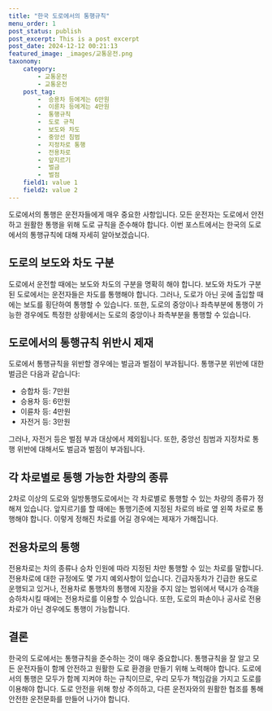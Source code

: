 ```yaml
---
title: "한국 도로에서의 통행규칙"
menu_order: 1
post_status: publish
post_excerpt: This is a post excerpt
post_date: 2024-12-12 00:21:13
featured_image: _images/교통운전.png
taxonomy:
    category:
        - 교통운전
        - 교통운전
    post_tag:
        -  승용차 등에게는 6만원
        -  이륜차 등에게는 4만원
        -  통행규칙
        -  도로 규칙
        -  보도와 차도
        -  중앙선 침범
        -  지정차로 통행
        -  전용차로
        -  앞지르기
        -  벌금
        -  벌점
    field1: value 1
    field2: value 2
---
```



도로에서의 통행은 운전자들에게 매우 중요한 사항입니다. 모든 운전자는 도로에서 안전하고 원활한 통행을 위해 도로 규칙을 준수해야 합니다. 이번 포스트에서는 한국의 도로에서의 통행규칙에 대해 자세히 알아보겠습니다.

## 도로의 보도와 차도 구분

도로에서 운전할 때에는 보도와 차도의 구분을 명확히 해야 합니다. 보도와 차도가 구분된 도로에서는 운전자들은 차도를 통행해야 합니다. 그러나, 도로가 아닌 곳에 출입할 때에는 보도를 횡단하여 통행할 수 있습니다. 또한, 도로의 중앙이나 좌측부분에 통행이 가능한 경우에도 특정한 상황에서는 도로의 중앙이나 좌측부분을 통행할 수 있습니다.

## 도로에서의 통행규칙 위반시 제재

도로에서 통행규칙을 위반할 경우에는 벌금과 벌점이 부과됩니다. 통행구분 위반에 대한 벌금은 다음과 같습니다:
- 승합차 등: 7만원
- 승용차 등: 6만원
- 이륜차 등: 4만원
- 자전거 등: 3만원

그러나, 자전거 등은 벌점 부과 대상에서 제외됩니다. 또한, 중앙선 침범과 지정차로 통행 위반에 대해서도 벌금과 벌점이 부과됩니다.

## 각 차로별로 통행 가능한 차량의 종류

2차로 이상의 도로와 일방통행도로에서는 각 차로별로 통행할 수 있는 차량의 종류가 정해져 있습니다. 앞지르기를 할 때에는 통행기준에 지정된 차로의 바로 옆 왼쪽 차로로 통행해야 합니다. 이렇게 정해진 차로를 어길 경우에는 제재가 가해집니다.

## 전용차로의 통행

전용차로는 차의 종류나 승차 인원에 따라 지정된 차만 통행할 수 있는 차로를 말합니다. 전용차로에 대한 규정에도 몇 가지 예외사항이 있습니다. 긴급자동차가 긴급한 용도로 운행되고 있거나, 전용차로 통행차의 통행에 지장을 주지 않는 범위에서 택시가 승객을 승하차시킬 때에는 전용차로를 이용할 수 있습니다. 또한, 도로의 파손이나 공사로 전용차로가 아닌 경우에도 통행이 가능합니다.

## 결론

한국의 도로에서는 통행규칙을 준수하는 것이 매우 중요합니다. 통행규칙을 잘 알고 모든 운전자들이 함께 안전하고 원활한 도로 환경을 만들기 위해 노력해야 합니다. 도로에서의 통행은 모두가 함께 지켜야 하는 규칙이므로, 우리 모두가 책임감을 가지고 도로를 이용해야 합니다. 도로 안전을 위해 항상 주의하고, 다른 운전자와의 원활한 협조를 통해 안전한 운전문화를 만들어 나가야 합니다.

